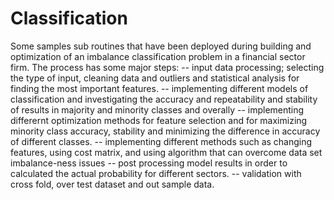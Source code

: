 # Classification
Some samples sub routines that have been deployed during  building and optimization of an imbalance classification problem in a financial sector firm.
The process has some major steps:
-- input data processing; selecting the type of input, cleaning data and outliers and statistical analysis for finding the most important features.
-- implementing different models of classification and investigating the accuracy and repeatability and stability of results in majority and minority classes and overally
-- implementing differernt optimization methods for feature selection and for maximizing minority class accuracy, stability and minimizing the difference in accuracy of different classes.
-- implementing different methods such as changing features, using cost matrix, and using algorithm that can overcome data set imbalance-ness issues
-- post processing model results in order to calculated the actual probability for different sectors.
-- validation with cross fold, over test dataset and out sample data.

 
